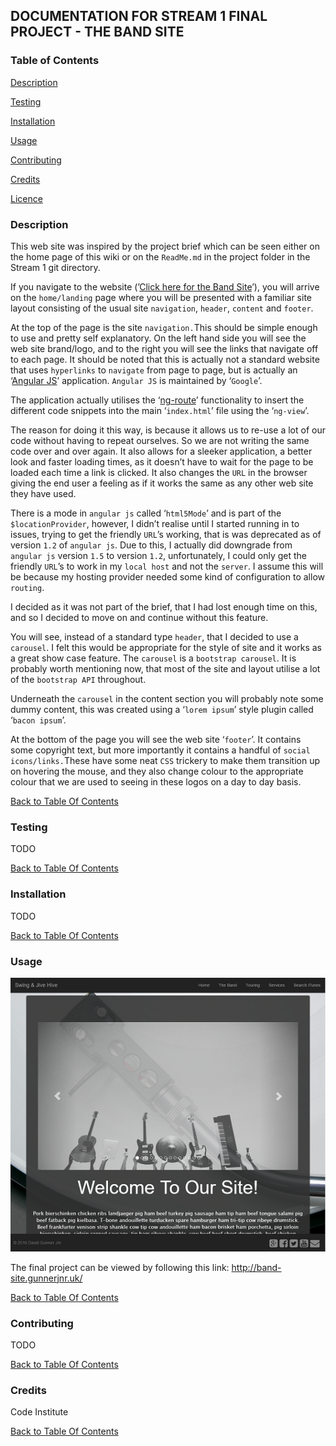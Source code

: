 DOCUMENTATION FOR STREAM 1 FINAL PROJECT - THE BAND SITE
--------------------------------------------------------

### Table of Contents

[Description](#description)

[Testing](#testing)

[Installation](#installation)

[Usage](#usage)

[Contributing](#contributing)

[Credits](#credits)

[Licence](#license)

### Description

This web site was inspired by the project brief which can be seen either on the
home page of this wiki or on the `ReadMe.md` in the project folder in the Stream
1 git directory.

If you navigate to the website (’[Click here for the Band
Site](http://band-site.gunnerjnr.uk/)’), you will arrive on the `home/landing`
page where you will be presented with a familiar site layout consisting of the
usual site `navigation`, `header`, `content` and `footer`.

At the top of the page is the site `navigation.`This should be simple enough to
use and pretty self explanatory. On the left hand side you will see the web site
brand/logo, and to the right you will see the links that navigate off to each
page. It should be noted that this is actually not a standard website that uses
`hyperlinks` to `navigate` from page to page, but is actually an ‘[Angular
JS](https://angularjs.org/)’ application. `Angular JS` is maintained by
‘`Google`’.

The application actually utilises the
‘[ng-route](https://docs.angularjs.org/api/ngRoute)’ functionality to insert the
different code snippets into the main ‘`index.html`’ file using the ‘`ng-view`’.

The reason for doing it this way, is because it allows us to re-use a lot of our
code without having to repeat ourselves. So we are not writing the same code
over and over again. It also allows for a sleeker application, a better look and
faster loading times, as it doesn’t have to wait for the page to be loaded each
time a link is clicked. It also changes the `URL` in the browser giving the end
user a feeling as if it works the same as any other web site they have used.

There is a mode in `angular js` called ‘`html5Mode`’ and is part of the
`$locationProvider`, however, I didn’t realise until I started running in to
issues, trying to get the friendly `URL`’s working, that is was deprecated as of
version `1.2` of `angular js`. Due to this, I actually did downgrade from
`angular js` version `1.5` to version `1.2`, unfortunately, I could only get the
friendly `URL`’s to work in my `local host` and not the `server`. I assume this
will be because my hosting provider needed some kind of configuration to allow
`routing`.

I decided as it was not part of the brief, that I had lost enough time on this,
and so I decided to move on and continue without this feature.

You will see, instead of a standard type `header`, that I decided to use a
`carousel`. I felt this would be appropriate for the style of site and it works
as a great show case feature. The `carousel` is a `bootstrap carousel`. It is
probably worth mentioning now, that most of the site and layout utilise a lot of
the `bootstrap API` throughout.

Underneath the `carousel` in the content section you will probably note some
dummy content, this was created using a ‘`lorem ipsum`’ style plugin called
‘`bacon ipsum`’.

At the bottom of the page you will see the web site ‘`footer`’. It contains some
copyright text, but more importantly it contains a handful of `social
icons/links.`These have some neat `CSS` trickery to make them transition up on
hovering the mouse, and they also change colour to the appropriate colour that
we are used to seeing in these logos on a day to day basis.

[Back to Table Of Contents](#table-of-contents)

### Testing

TODO

[Back to Table Of Contents](#table-of-contents)

### Installation

TODO

[Back to Table Of Contents](#table-of-contents)

### Usage

![](img/band-site.png)

The final project can be viewed by following this link:
http://band-site.gunnerjnr.uk/

[Back to Table Of Contents](#table-of-contents)

### Contributing

TODO

[Back to Table Of Contents](#table-of-contents)

### Credits

Code Institute

[Back to Table Of Contents](#table-of-contents)
